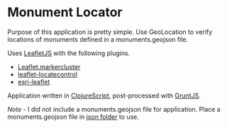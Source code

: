 # Monument Locator

Purpose of this application is pretty simple. Use GeoLocation to verify
locations of monuments defined in a monuments.geojson file.

Uses [LeafletJS](http://leafletjs.com/) with the following plugins.

* [Leaflet.markercluster](https://github.com/Leaflet/Leaflet.markercluster)
* [leaflet-locatecontrol](https://github.com/domoritz/leaflet-locatecontrol)
* [esri-leaflet](https://github.com/Esri/esri-leaflet)

Application written in [ClojureScript](https://github.com/clojure/clojurescript), post-processed with [GruntJS](http://gruntjs.com/).

*Note* - I did not include a monuments.geojson file for application.
Place a monuments.geojson file in [json folder](https://github.com/odoe/monitoringlocator/tree/master/resources/json) to use.
